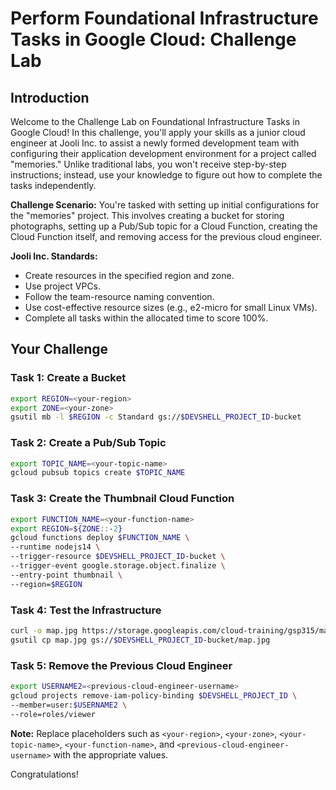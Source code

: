 # Perform Foundational Infrastructure Tasks in Google Cloud: Challenge Lab

## Introduction

Welcome to the Challenge Lab on Foundational Infrastructure Tasks in Google Cloud! In this challenge, you'll apply your skills as a junior cloud engineer at Jooli Inc. to assist a newly formed development team with configuring their application development environment for a project called "memories." Unlike traditional labs, you won't receive step-by-step instructions; instead, use your knowledge to figure out how to complete the tasks independently.

**Challenge Scenario:**
You're tasked with setting up initial configurations for the "memories" project. This involves creating a bucket for storing photographs, setting up a Pub/Sub topic for a Cloud Function, creating the Cloud Function itself, and removing access for the previous cloud engineer.

**Jooli Inc. Standards:**
- Create resources in the specified region and zone.
- Use project VPCs.
- Follow the team-resource naming convention.
- Use cost-effective resource sizes (e.g., e2-micro for small Linux VMs).
- Complete all tasks within the allocated time to score 100%.

## Your Challenge

### Task 1: Create a Bucket

```bash
export REGION=<your-region>
export ZONE=<your-zone>
gsutil mb -l $REGION -c Standard gs://$DEVSHELL_PROJECT_ID-bucket
```

### Task 2: Create a Pub/Sub Topic

```bash
export TOPIC_NAME=<your-topic-name>
gcloud pubsub topics create $TOPIC_NAME
```

### Task 3: Create the Thumbnail Cloud Function

```bash
export FUNCTION_NAME=<your-function-name>
export REGION=${ZONE::-2}
gcloud functions deploy $FUNCTION_NAME \
--runtime nodejs14 \
--trigger-resource $DEVSHELL_PROJECT_ID-bucket \
--trigger-event google.storage.object.finalize \
--entry-point thumbnail \
--region=$REGION
```

### Task 4: Test the Infrastructure

```bash
curl -o map.jpg https://storage.googleapis.com/cloud-training/gsp315/map.jpg
gsutil cp map.jpg gs://$DEVSHELL_PROJECT_ID-bucket/map.jpg
```

### Task 5: Remove the Previous Cloud Engineer

```bash
export USERNAME2=<previous-cloud-engineer-username>
gcloud projects remove-iam-policy-binding $DEVSHELL_PROJECT_ID \
--member=user:$USERNAME2 \
--role=roles/viewer
```

**Note:** Replace placeholders such as `<your-region>`, `<your-zone>`, `<your-topic-name>`, `<your-function-name>`, and `<previous-cloud-engineer-username>` with the appropriate values.

Congratulations!
